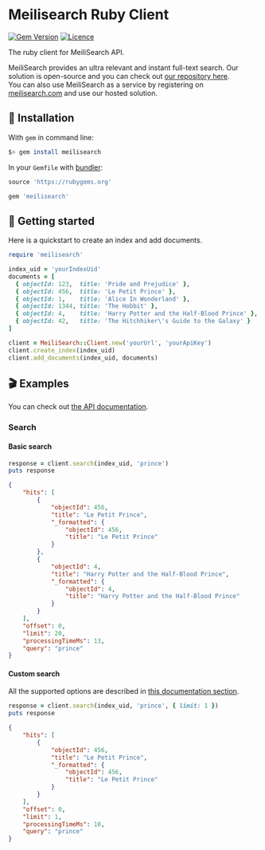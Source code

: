 # Meilisearch Ruby Client

[![Gem Version](https://badge.fury.io/rb/meilisearch.svg)](https://badge.fury.io/rb/meilisearch)
[![Licence](https://img.shields.io/badge/licence-MIT-blue.svg)](https://img.shields.io/badge/licence-MIT-blue.svg)

The ruby client for MeiliSearch API.

MeiliSearch provides an ultra relevant and instant full-text search. Our solution is open-source and you can check out [our repository here](https://github.com/meilisearch/MeiliDB).</br>
You can also use MeiliSearch as a service by registering on [meilisearch.com](https://www.meilisearch.com/) and use our hosted solution.


## 🔧 Installation

With `gem` in command line:
```bash
$> gem install meilisearch
```

In your `Gemfile` with [bundler](https://bundler.io/):
```ruby
source 'https://rubygems.org'

gem 'meilisearch'
```

## 🚀 Getting started

Here is a quickstart to create an index and add documents.

```ruby
require 'meilisearch'

index_uid = 'yourIndexUid'
documents = [
  { objectId: 123,  title: 'Pride and Prejudice' },
  { objectId: 456,  title: 'Le Petit Prince' },
  { objectId: 1,    title: 'Alice In Wonderland' },
  { objectId: 1344, title: 'The Hobbit' },
  { objectId: 4,    title: 'Harry Potter and the Half-Blood Prince' },
  { objectId: 42,   title: 'The Hitchhiker\'s Guide to the Galaxy' }
]

client = MeiliSearch::Client.new('yourUrl', 'yourApiKey')
client.create_index(index_uid)
client.add_documents(index_uid, documents)
```

## 🎬 Examples

You can check out [the API documentation](https://docs.meilisearch.com/references/).

### Search

#### Basic search

```ruby
response = client.search(index_uid, 'prince')
puts response
```

```json
{
    "hits": [
        {
            "objectId": 456,
            "title": "Le Petit Prince",
            "_formatted": {
                "objectId": 456,
                "title": "Le Petit Prince"
            }
        },
        {
            "objectId": 4,
            "title": "Harry Potter and the Half-Blood Prince",
            "_formatted": {
                "objectId": 4,
                "title": "Harry Potter and the Half-Blood Prince"
            }
        }
    ],
    "offset": 0,
    "limit": 20,
    "processingTimeMs": 13,
    "query": "prince"
}
```

#### Custom search

All the supported options are described in [this documentation section](https://docs.meilisearch.com/references/search.html#search-in-an-index).

```ruby
response = client.search(index_uid, 'prince', { limit: 1 })
puts response
```

```json
{
    "hits": [
        {
            "objectId": 456,
            "title": "Le Petit Prince",
            "_formatted": {
                "objectId": 456,
                "title": "Le Petit Prince"
            }
        }
    ],
    "offset": 0,
    "limit": 1,
    "processingTimeMs": 10,
    "query": "prince"
}
```
